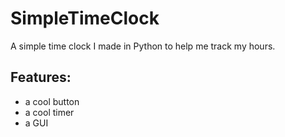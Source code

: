 # SimpleTimeClock
A simple time clock I made in Python to help me track my hours.

## Features:
- a cool button
- a cool timer
- a GUI
